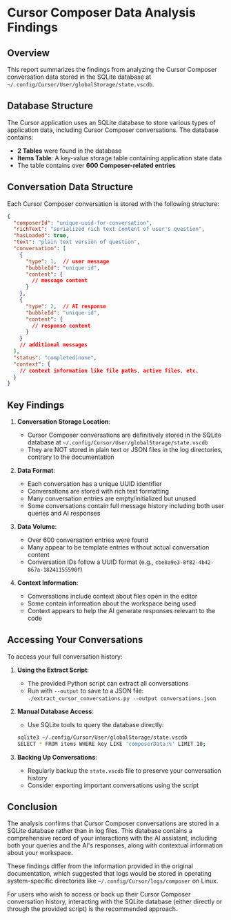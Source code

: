 # Cursor Composer Data Analysis Findings

## Overview

This report summarizes the findings from analyzing the Cursor Composer conversation data stored in the SQLite database at `~/.config/Cursor/User/globalStorage/state.vscdb`.

## Database Structure

The Cursor application uses an SQLite database to store various types of application data, including Cursor Composer conversations. The database contains:

- **2 Tables** were found in the database
- **Items Table**: A key-value storage table containing application state data
- The table contains over **600 Composer-related entries**

## Conversation Data Structure

Each Cursor Composer conversation is stored with the following structure:

```json
{
  "composerId": "unique-uuid-for-conversation",
  "richText": "serialized rich text content of user's question",
  "hasLoaded": true,
  "text": "plain text version of question",
  "conversation": [
    {
      "type": 1,  // user message
      "bubbleId": "unique-id",
      "content": {
        // message content
      }
    },
    {
      "type": 2,  // AI response
      "bubbleId": "unique-id",
      "content": {
        // response content
      }
    }
    // additional messages
  ],
  "status": "completed|none",
  "context": {
    // context information like file paths, active files, etc.
  }
}
```

## Key Findings

1. **Conversation Storage Location**: 
   - Cursor Composer conversations are definitively stored in the SQLite database at `~/.config/Cursor/User/globalStorage/state.vscdb`
   - They are NOT stored in plain text or JSON files in the log directories, contrary to the documentation

2. **Data Format**:
   - Each conversation has a unique UUID identifier
   - Conversations are stored with rich text formatting
   - Many conversation entries are empty/initialized but unused
   - Some conversations contain full message history including both user queries and AI responses

3. **Data Volume**:
   - Over 600 conversation entries were found
   - Many appear to be template entries without actual conversation content
   - Conversation IDs follow a UUID format (e.g., `cbe8a9e3-8f82-4b42-867a-18241155590f`)

4. **Context Information**:
   - Conversations include context about files open in the editor
   - Some contain information about the workspace being used
   - Context appears to help the AI generate responses relevant to the code

## Accessing Your Conversations

To access your full conversation history:

1. **Using the Extract Script**:
   - The provided Python script can extract all conversations
   - Run with `--output` to save to a JSON file: `./extract_cursor_conversations.py --output conversations.json`

2. **Manual Database Access**:
   - Use SQLite tools to query the database directly:
   ```bash
   sqlite3 ~/.config/Cursor/User/globalStorage/state.vscdb
   SELECT * FROM items WHERE key LIKE 'composerData:%' LIMIT 10;
   ```

3. **Backing Up Conversations**:
   - Regularly backup the `state.vscdb` file to preserve your conversation history
   - Consider exporting important conversations using the script

## Conclusion

The analysis confirms that Cursor Composer conversations are stored in a SQLite database rather than in log files. This database contains a comprehensive record of your interactions with the AI assistant, including both your queries and the AI's responses, along with contextual information about your workspace.

These findings differ from the information provided in the original documentation, which suggested that logs would be stored in operating system-specific directories like `~/.config/Cursor/logs/composer` on Linux.

For users who wish to access or back up their Cursor Composer conversation history, interacting with the SQLite database (either directly or through the provided script) is the recommended approach. 